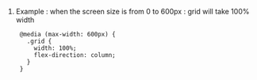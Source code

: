 1. Example  : when the screen size is from 0 to 600px : grid will take 100% width

        @media (max-width: 600px) {
          .grid {
            width: 100%;
            flex-direction: column;
          }
        }
